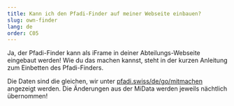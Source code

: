 ```yaml
---
title: Kann ich den Pfadi-Finder auf meiner Webseite einbauen?
slug: own-finder
lang: de
order: C05
---
```


Ja, der Pfadi-Finder kann als iFrame in deiner Abteilungs-Webseite eingebaut werden! Wie du das machen kannst, steht in der kurzen Anleitung zum Einbetten des Pfadi-Finders.

Die Daten sind die gleichen, wir unter [pfadi.swiss/de/go/mitmachen](https://pfadi.swiss/de/go/mitmachen/) angezeigt werden. Die Änderungen aus der MiData werden jeweils nächtlich übernommen!
